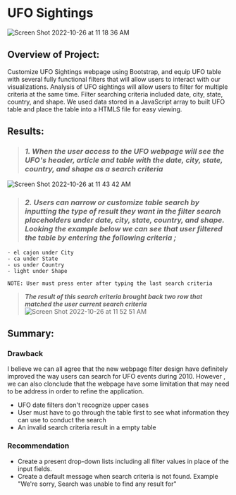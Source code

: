 # UFO Sightings

![Screen Shot 2022-10-26 at 11 18 36 AM](https://user-images.githubusercontent.com/110786136/198094405-f8919c95-2efa-4ecd-ba35-d37dd050a6e8.png)

## Overview of Project: 

Customize UFO Sightings webpage using Bootstrap, and equip UFO table with several fully functional filters that will allow users to interact with our visualizations. Analysis of UFO sightings will allow users to filter for multiple criteria at the same time. Filter searching criteria included date, city, state, country, and shape. We used data stored in a JavaScript array to built UFO table and place the table into a HTMLS file for easy viewing.


## Results: 

> ### ***1. When the user access to the UFO webpage will see the UFO's header, article and table with the date, city, state, country, and shape as a search criteria***
![Screen Shot 2022-10-26 at 11 43 42 AM](https://user-images.githubusercontent.com/110786136/198096438-13b60992-e169-4c06-88b3-cf5e85856ef1.png)

>### ***2. Users can narrow or customize table search by inputting the type of result they want in the filter search placeholders under date, city, state, country, and shape. Looking the example below we can see that user filtered the table by entering the following criteria ;***
```
- el cajon under City 
- ca under State
- us under Country 
- light under Shape

NOTE: User must press enter after typing the last search criteria
```
>***The result of this search criteria brought back two row that matched the user current search criteria***
![Screen Shot 2022-10-26 at 11 52 51 AM](https://user-images.githubusercontent.com/110786136/198096509-88d4fc66-5925-419e-9c90-9b49c238b25d.png)

## Summary: 

### Drawback

I believe we can all agree that the new webpage filter design have definitely improved the way users can search for UFO events during 2010. However , we can also clonclude that the webpage have some limitation that may need to be address in order to refine the application. 

- UFO date filters don't recognize upper cases 
- User must have to go through the table first to see what information they can use to conduct the search
- An invalid search criteria result in a empty table

### Recommendation

- Create a present drop-down lists including all filter values in place of the input fields.
- Create a default message when search criteria is not found. Example "We're sorry, Search was unable to find any result for"
